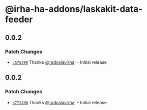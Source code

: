 # @irha-ha-addons/laskakit-data-feeder

## 0.0.2

### Patch Changes

- [`c575599`](https://github.com/radoslavirha/ha-addons/commit/c5755995dc26ffd483da7318baaa39f621cb3d41) Thanks [@radoslavirha](https://github.com/radoslavirha)! - Initial release

## 0.0.2

### Patch Changes

- [`b771200`](https://github.com/radoslavirha/ha-addons/commit/b771200f366bfdcdddabd85830bb43af71667354) Thanks [@radoslavirha](https://github.com/radoslavirha)! - Initial release
